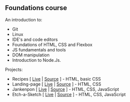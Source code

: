 ## Foundations course
An introduction to:
- Git
- Linux
- IDE's and code editors
- Foundations of HTML, CSS and Flexbox
- JS fundamentals and tools
- DOM manipulation
- Introduction to Node.Js.

Projects:
- Recipes [ [Live](https://cesarbrancalhao.github.io/Odin.Recipes/) | [Source](https://github.com/cesarbrancalhao/Odin.Recipes) ] - HTML, basic CSS
- Landing-page [ [Live](https://cesarbrancalhao.github.io/enerfoz_lp/) | [Source](https://github.com/cesarbrancalhao/enerfoz_lp) ] - HTML, CSS
- Jankenpon [ [Live](https://github.com/cesarbrancalhao/jankenpon) | [Source](https://github.com/cesarbrancalhao/jankenpon) ] - HTML, CSS, JavaScript
- Etch-a-Sketch [ [Live](https://cesarbrancalhao.github.io/sketchgrid/) | [Source](https://github.com/cesarbrancalhao/sketchgrid) ] - HTML, CSS, JavaScript
